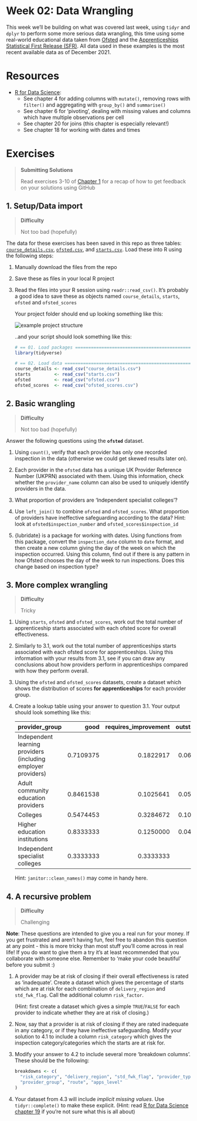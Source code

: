 
<!-- Please edit README.Rmd - not README.md -->

# Week 02: Data Wrangling

This week we’ll be building on what was covered last week, using `tidyr`
and `dplyr` to perform some more serious data wrangling, this time using
some real-world educational data taken from
[Ofsted](https://www.gov.uk/government/statistics/further-education-and-skills-inspections-and-outcomes-as-at-31-august-2021)
and the [Apprenticeships Statistical First Release
(SFR)](https://explore-education-statistics.service.gov.uk/find-statistics/apprenticeships-and-traineeships/2020-21#dataDownloads-1).
All data used in these examples is the most recent available data as of
December 2021.

# Resources

- [R for Data Science](https://r4ds.hadley.nz/data-transform.html):
  - See chapter 4 for adding columns with `mutate()`, removing rows with
    `filter()` and aggregating with `group_by()` and `summarise()`
  - See chapter 6 for ‘pivoting’, dealing with missing values and
    columns which have multiple observations per cell
  - See chapter 20 for joins (this chapter is especially relevant!)
  - See chapter 18 for working with dates and times

# Exercises

<div>

> **Submitting Solutions**
>
> Read exercises 3-10 of [Chapter 1](../week-01-version-control) for a
> recap of how to get feedback on your solutions using GitHub

</div>

## 1. Setup/Data import

<div>

> **Difficulty**
>
> Not too bad (hopefully)

</div>

The data for these exercises has been saved in this repo as three
tables: [`course_details.csv`](course_details.csv),
[`ofsted.csv`](ofsted.csv), and [`starts.csv`](starts.csv). Load these
into R using the following steps:

1.  Manually download the files from the repo

2.  Save these as files in your local R project

3.  Read the files into your R session using `readr::read_csv()`. It’s
    probably a good idea to save these as objects named
    `course_details`, `starts`, `ofsted` and `ofsted_scores`

    Your project folder should end up looking something like this:

    ![example project
    structure](project-structure-example.jpg "example project structure")

    ..and your script should look something like this:

    ``` r
    # == 01. Load packages =========================================================
    library(tidyverse)

    # == 02. Load data =============================================================
    course_details <- read_csv("course_details.csv")
    starts         <- read_csv("starts.csv")
    ofsted         <- read_csv("ofsted.csv")
    ofsted_scores  <- read_csv("ofsted_scores.csv")
    ```

## 2. Basic wrangling

<div>

> **Difficulty**
>
> Not too bad (hopefully)

</div>

Answer the following questions using the **`ofsted`** dataset.

1.  Using `count()`, verify that each provider has only one recorded
    inspection in the data (otherwise we could get skewed results later
    on).

2.  Each provider in the `ofsted` data has a unique UK Provider
    Reference Number (UKPRN) associated with them. Using this
    information, check whether the `provider_name` column can also be
    used to uniquely identify providers in the data.

3.  What proportion of providers are ‘Independent specialist colleges’?

4.  Use `left_join()` to combine `ofsted` and `ofsted_scores`. What
    proportion of providers have ineffective safeguarding according to
    the data? Hint: look at `ofsted$inspection_number` and
    `ofsted_scores$inspection_id`

5.  {lubridate} is a package for working with dates. Using functions
    from this package, convert the `inspection_date` column to `date`
    format, and then create a new column giving the day of the week on
    which the inspection occurred. Using this column, find out if there
    is any pattern in how Ofsted chooses the day of the week to run
    inspections. Does this change based on inspection type?

## 3. More complex wrangling

<div>

> **Difficulty**
>
> Tricky

</div>

1.  Using `starts`, `ofsted` and `ofsted_scores`, work out the total
    number of apprenticeship starts associated with each ofsted score
    for overall effectiveness.

2.  Similarly to 3.1, work out the total number of apprenticeships
    starts associated with each ofsted score for apprenticeships. Using
    this information with your results from 3.1, see if you can draw any
    conclusions about how providers perform in apprenticeships compared
    with how they perform overall.

3.  Using the `ofsted` and `ofsted_scores` datasets, create a dataset
    which shows the distribution of scores **for apprenticeships** for
    each provider group.

4.  Create a lookup table using your answer to question 3.1. Your output
    should look something like this:

    | provider_group                                                |      good | requires_improvement | outstanding | inadequate |
    |:--------------------------------------------------------------|----------:|---------------------:|------------:|-----------:|
    | Independent learning providers (including employer providers) | 0.7109375 |            0.1822917 |   0.0677083 |  0.0390625 |
    | Adult community education providers                           | 0.8461538 |            0.1025641 |   0.0512821 |         NA |
    | Colleges                                                      | 0.5474453 |            0.3284672 |   0.1094891 |  0.0145985 |
    | Higher education institutions                                 | 0.8333333 |            0.1250000 |   0.0416667 |         NA |
    | Independent specialist colleges                               | 0.3333333 |            0.3333333 |          NA |  0.3333333 |

    Hint: `janitor::clean_names()` may come in handy here.

## 4. A recursive problem

<div>

> **Difficulty**
>
> Challenging

</div>

**Note**: These questions are intended to give you a real run for your
money. If you get frustrated and aren’t having fun, feel free to abandon
this question at any point - this is more tricky than most stuff you’ll
come across in real life! If you do want to give them a try it’s at
least recommended that you collaborate with someone else. Remember to
‘make your code beautiful’ before you submit :)

1.  A provider may be at risk of closing if their overall effectiveness
    is rated as ‘inadequate’. Create a dataset which gives the
    percentage of starts which are at risk for each combination of
    `delivery_region` and `std_fwk_flag`. Call the additional column
    `risk_factor`.

    (Hint: first create a dataset which gives a simple `TRUE`/`FALSE`
    for each provider to indicate whether they are at risk of closing.)

2.  Now, say that a provider is at risk of closing if they are rated
    inadequate in any category, or if they have ineffective
    safeguarding. Modify your solution to 4.1 to include a column
    `risk_category` which gives the inspection category/categories which
    the starts are at risk for.

3.  Modify your answer to 4.2 to include several more ‘breakdown
    columns’. These should be the following:

    ``` r
    breakdowns <- c(
      "risk_category", "delivery_region", "std_fwk_flag", "provider_type", 
      "provider_group", "route", "apps_level"
    )
    ```

4.  Your dataset from 4.3 will include *implicit missing values*. Use
    `tidyr::complete()` to make these explicit. (Hint: read [R for Data
    Science chapter 19](https://r4ds.hadley.nz/missing-values.html) if
    you’re not sure what this is all about)
